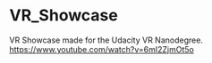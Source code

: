 # VR_Showcase

VR Showcase made for the Udacity VR Nanodegree.
https://www.youtube.com/watch?v=6mI2ZjmOt5o
